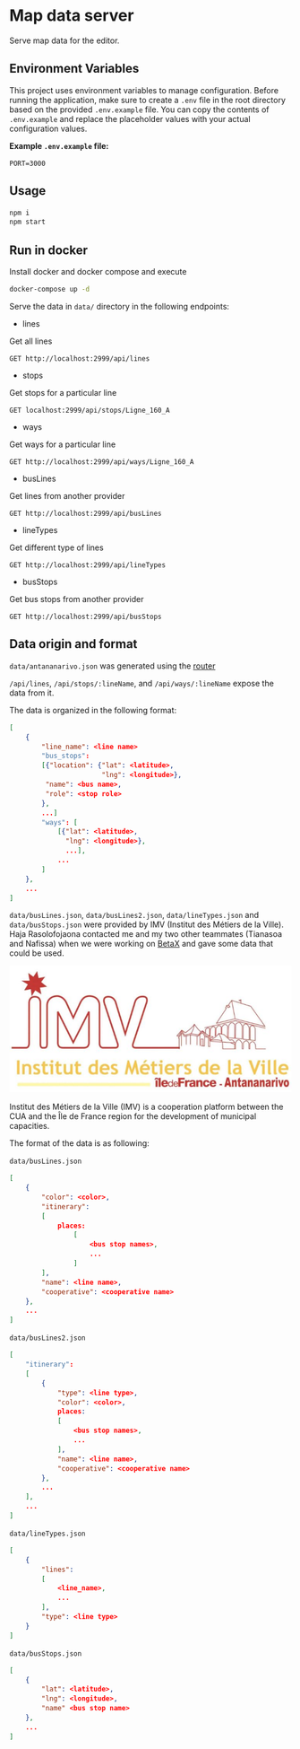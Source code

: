 # Map data server

Serve map data for the editor.


## Environment Variables
This project uses environment variables to manage configuration. Before running the application, make sure to create a `.env` file in the root directory based on the provided `.env.example` file. You can copy the contents of `.env.example` and replace the placeholder values with your actual configuration values.

**Example `.env.example` file:**
```dotenv
PORT=3000
```

## Usage

```sh
npm i
npm start
```

## Run in docker

Install docker and docker compose and execute

```sh
docker-compose up -d
```


Serve the data in `data/` directory in the following endpoints:

- lines

Get all lines

```http
GET http://localhost:2999/api/lines
```

- stops

Get stops for a particular line

```http
GET localhost:2999/api/stops/Ligne_160_A
```

- ways

Get ways for a particular line

```http
GET http://localhost:2999/api/ways/Ligne_160_A
```

- busLines

Get lines from another provider

```http
GET http://localhost:2999/api/busLines
```

- lineTypes

Get different type of lines

```http
GET http://localhost:2999/api/lineTypes
```

- busStops

Get bus stops from another provider

```http
GET http://localhost:2999/api/busStops
```

## Data origin and format

`data/antananarivo.json` was generated using the
[router](https://github.com/BetaX-Community/router)

`/api/lines`, `/api/stops/:lineName`, and `/api/ways/:lineName` expose the data from it.

The data is organized in the following format:

```json
[
    {
        "line_name": <line name>
        "bus_stops":
        [{"location": {"lat": <latitude>,
                       "lng": <longitude>},
         "name": <bus name>,
         "role": <stop role>
        },
        ...]
        "ways": [
            [{"lat": <latitude>,
              "lng": <longitude>},
              ...],
            ...
        ]
    },
    ...
]
```

`data/busLines.json`, `data/busLines2.json`, `data/lineTypes.json` and
`data/busStops.json` were provided by IMV (Institut des Métiers de la
Ville). Haja Rasolofojaona contacted me and my two other teammates
(Tianasoa and Nafissa) when we were working on
[BetaX](http://www.betax.mg) and gave some data that could be used.

![IMV logo](./images/IMV-logo-730x327.jpg)

Institut des Métiers de la Ville (IMV) is a cooperation platform
between the CUA and the Île de France region for the development of
municipal capacities.

The format of the data is as following:

`data/busLines.json`

```json
[
    {
        "color": <color>,
        "itinerary":
        [
            places:
                [
                    <bus stop names>,
                    ...
                ]
        ],
        "name": <line name>,
        "cooperative": <cooperative name>
    },
    ...
]
```

`data/busLines2.json`

```json
[
    "itinerary":
    [
        {
            "type": <line type>,
            "color": <color>,
            places:
            [
                <bus stop names>,
                ...
            ],
            "name": <line name>,
            "cooperative": <cooperative name>
        },
        ...
    ],
    ...
]
```

`data/lineTypes.json`

```json
[
    {
        "lines":
        [
            <line_name>,
            ...
        ],
        "type": <line type>
    }
]
```

`data/busStops.json`

```json
[
    {
        "lat": <latitude>,
        "lng": <longitude>,
        "name" <bus stop name>
    },
    ...
]
```
